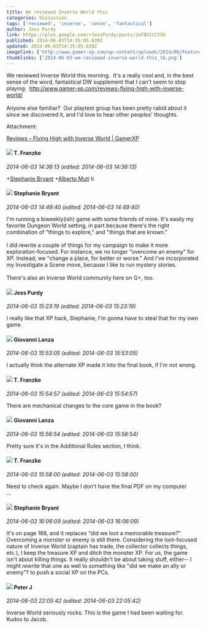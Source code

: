 ```yaml
---
title: We reviewed Inverse World this
categories: Discussion
tags: ['reviewed', 'inverse', 'sense', 'fantastical']
author: Jess Purdy
link: https://plus.google.com/+JessPurdy/posts/JaT8U1CCYXU
published: 2014-06-03T14:35:05.639Z
updated: 2014-06-03T14:35:05.639Z
imagelink: ['http://www.gamer-xp.com/wp-content/uploads/2014/06/Feature-110x110.png']
thumblinks: ['2014-06-03-we-reviewed-inverse-world-this_tb.png']
---
```


We reviewed Inverse World this morning.  It&#39;s a really cool and, in the best sense of the word, fantastical DW supplement that I can&#39;t seem to stop playing:  <a href="http://www.gamer-xp.com/reviews-flying-high-with-inverse-world/" class="ot-anchor">http://www.gamer-xp.com/reviews-flying-high-with-inverse-world/</a><br /><br />Anyone else familiar?  Our playtest group has been pretty rabid about it since we discovered it, and I&#39;d love to hear other peoples&#39; thoughts.


Attachment:

<a href='http://www.gamer-xp.com/reviews-flying-high-with-inverse-world'>Reviews – Flying High with Inverse World | GamerXP</a>


<div id='comment z13pyzmgowebij2nd23hczeylx3djrbsv'>
  <h4><img src='{{site.baseurl}}//images/avatars/110330901807759406775_photo.jpg'> T. Franzke</h4>
      <p><cite>2014-06-03 14:36:13 (edited: 2014-06-03 14:36:13)</cite></p>
        <p><span class="proflinkWrapper"><span class="proflinkPrefix">+</span><a class="proflink" href="https://plus.google.com/117607363824545671895" oid="117607363824545671895">Stephanie Bryant</a></span> <span class="proflinkWrapper"><span class="proflinkPrefix">+</span><a class="proflink" href="https://plus.google.com/115787882201313683519" oid="115787882201313683519">Alberto Muti</a></span> ti</p>
</div>
        

<div id='comment z13pyzmgowebij2nd23hczeylx3djrbsv'>
  <h4><img src='{{site.baseurl}}//images/avatars/117607363824545671895_photo.jpg'> Stephanie Bryant</h4>
      <p><cite>2014-06-03 14:49:40 (edited: 2014-06-03 14:49:40)</cite></p>
        <p>I&#39;m running a biweekly(ish) game with some friends of mine. It&#39;s easily my favorite Dungeon World setting, in part because there&#39;s the right combination of &quot;things to explore,&quot; and &quot;things that are known.&quot;<br /><br />I did rewrite a couple of things for my campaign to make it more exploration-focused. For instance, we no longer &quot;overcome an enemy&quot; for XP. Instead, we &quot;change a place, for better or worse.&quot; And I&#39;ve incorporated my Investigate a Scene move, because I like to run mystery stories.<br /><br />There&#39;s also an Inverse World community here on G+, too.</p>
</div>
        

<div id='comment z13pyzmgowebij2nd23hczeylx3djrbsv'>
  <h4><img src='{{site.baseurl}}//images/avatars/109079497129823386554_photo.jpg'> Jess Purdy</h4>
      <p><cite>2014-06-03 15:23:19 (edited: 2014-06-03 15:23:19)</cite></p>
        <p>I really like that XP hack, Stephanie, I&#39;m gonna have to steal that for my own game.</p>
</div>
        

<div id='comment z13pyzmgowebij2nd23hczeylx3djrbsv'>
  <h4><img src='{{site.baseurl}}//images/avatars/102768177673605279668_photo.jpg'> Giovanni Lanza</h4>
      <p><cite>2014-06-03 15:53:05 (edited: 2014-06-03 15:53:05)</cite></p>
        <p>I actually think the alternate XP made it into the final book, if I&#39;m not wrong.</p>
</div>
        

<div id='comment z13pyzmgowebij2nd23hczeylx3djrbsv'>
  <h4><img src='{{site.baseurl}}//images/avatars/110330901807759406775_photo.jpg'> T. Franzke</h4>
      <p><cite>2014-06-03 15:54:57 (edited: 2014-06-03 15:54:57)</cite></p>
        <p>There are mechanical changes to the core game in the book?</p>
</div>
        

<div id='comment z13pyzmgowebij2nd23hczeylx3djrbsv'>
  <h4><img src='{{site.baseurl}}//images/avatars/102768177673605279668_photo.jpg'> Giovanni Lanza</h4>
      <p><cite>2014-06-03 15:56:54 (edited: 2014-06-03 15:56:54)</cite></p>
        <p>Pretty sure it&#39;s in the Additional Rules section, I think.</p>
</div>
        

<div id='comment z13pyzmgowebij2nd23hczeylx3djrbsv'>
  <h4><img src='{{site.baseurl}}//images/avatars/110330901807759406775_photo.jpg'> T. Franzke</h4>
      <p><cite>2014-06-03 15:58:00 (edited: 2014-06-03 15:58:00)</cite></p>
        <p>Need to check again. Maybe I don&#39;t have the final PDF on my computer<br />...</p>
</div>
        

<div id='comment z13pyzmgowebij2nd23hczeylx3djrbsv'>
  <h4><img src='{{site.baseurl}}//images/avatars/117607363824545671895_photo.jpg'> Stephanie Bryant</h4>
      <p><cite>2014-06-03 16:06:09 (edited: 2014-06-03 16:06:09)</cite></p>
        <p>It&#39;s on page 188, and it replaces &quot;did we loot a memorable treasure?&quot; Overcoming a monster or enemy is still there. Considering the loot-focused nature of Inverse World (captain has trade, the collector collects things, etc.), I keep the treasure XP and ditch the monster XP. For us, the game isn&#39;t about killing things. It really shouldn&#39;t be about taking stuff, either-- I might rewrite that one as well to something like &quot;did we make an ally or enemy&quot;? to push a social XP on the PCs.</p>
</div>
        

<div id='comment z13pyzmgowebij2nd23hczeylx3djrbsv'>
  <h4><img src='{{site.baseurl}}//images/avatars/113692337653837882568_photo.jpg'> Peter J</h4>
      <p><cite>2014-06-03 22:05:42 (edited: 2014-06-03 22:05:42)</cite></p>
        <p>Inverse World seriously rocks. This is the game I had been waiting for. Kudos to Jacob.</p>
</div>
        